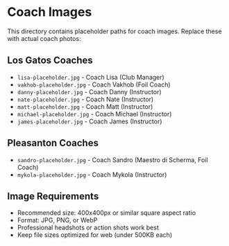 # Coach Images

This directory contains placeholder paths for coach images. Replace these with actual coach photos:

## Los Gatos Coaches
- `lisa-placeholder.jpg` - Coach Lisa (Club Manager)
- `vakhob-placeholder.jpg` - Coach Vakhob (Foil Coach)
- `danny-placeholder.jpg` - Coach Danny (Instructor)
- `nate-placeholder.jpg` - Coach Nate (Instructor)
- `matt-placeholder.jpg` - Coach Matt (Instructor)
- `michael-placeholder.jpg` - Coach Michael (Instructor)
- `james-placeholder.jpg` - Coach James (Instructor)

## Pleasanton Coaches
- `sandro-placeholder.jpg` - Coach Sandro (Maestro di Scherma, Foil Coach)
- `mykola-placeholder.jpg` - Coach Mykola (Instructor)

## Image Requirements
- Recommended size: 400x400px or similar square aspect ratio
- Format: JPG, PNG, or WebP
- Professional headshots or action shots work best
- Keep file sizes optimized for web (under 500KB each)
